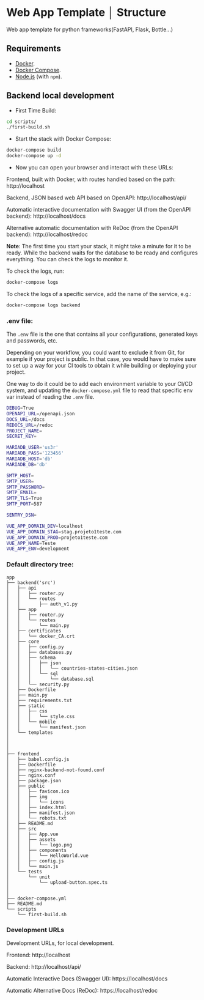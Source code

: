# Web App Template │ Structure
Web app template for python frameworks(FastAPI, Flask, Bottle...)

## Requirements
* [Docker](https://www.docker.com/).
* [Docker Compose](https://docs.docker.com/compose/install/).
* [Node.js](https://nodejs.org/en/) (with `npm`).

## Backend local development


* First Time Build:
```bash
cd scripts/
./first-build.sh
```

* Start the stack with Docker Compose:

```bash
docker-compose build
docker-compose up -d
```

* Now you can open your browser and interact with these URLs:

Frontend, built with Docker, with routes handled based on the path: http://localhost

Backend, JSON based web API based on OpenAPI: http://localhost/api/

Automatic interactive documentation with Swagger UI (from the OpenAPI backend): http://localhost/docs

Alternative automatic documentation with ReDoc (from the OpenAPI backend): http://localhost/redoc

**Note**: The first time you start your stack, it might take a minute for it to be ready. While the backend waits for the database to be ready and configures everything. You can check the logs to monitor it.

To check the logs, run:

```bash
docker-compose logs
```

To check the logs of a specific service, add the name of the service, e.g.:

```bash
docker-compose logs backend
```

### .env file:

The `.env` file is the one that contains all your configurations, generated keys and passwords, etc.

Depending on your workflow, you could want to exclude it from Git, for example if your project is public. In that case, you would have to make sure to set up a way for your CI tools to obtain it while building or deploying your project.

One way to do it could be to add each environment variable to your CI/CD system, and updating the `docker-compose.yml` file to read that specific env var instead of reading the `.env` file.

```sh
DEBUG=True
OPENAPI_URL=/openapi.json
DOCS_URL=/docs
REDOCS_URL=/redoc
PROJECT_NAME=
SECRET_KEY=

MARIADB_USER='us3r'
MARIADB_PASS='123456'
MARIADB_HOST='db'
MARIADB_DB='db'

SMTP_HOST=
SMTP_USER=
SMTP_PASSWORD=
SMTP_EMAIL=
SMTP_TLS=True
SMTP_PORT=587

SENTRY_DSN=

VUE_APP_DOMAIN_DEV=localhost
VUE_APP_DOMAIN_STAG=stag.projeto1teste.com
VUE_APP_DOMAIN_PROD=projeto1teste.com
VUE_APP_NAME=Teste
VUE_APP_ENV=development

```

### Default directory tree:
```
app
├── backend('src')
│   ├── api
│   │   ├── router.py
│   │   └── routes
│   │       ├── auth_v1.py
│   ├── app
│   │   ├── router.py
│   │   └── routes
│   │       └── main.py
│   ├── certificates
│   │   └── docker_CA.crt
│   ├── core
│   │   ├── config.py
│   │   ├── databases.py
│   │   ├── schema
│   │   │   ├── json
│   │   │   │   └── countries-states-cities.json
│   │   │   └── sql
│   │   │       └── database.sql
│   │   └── security.py
│   ├── Dockerfile
│   ├── main.py
│   ├── requirements.txt
│   ├── static
│   │   ├── css
│   │   │   └── style.css
│   │   └── mobile
│   │       └── manifest.json
│   └── templates
│
│
│
├── frontend
│   ├── babel.config.js
│   ├── Dockerfile
│   ├── nginx-backend-not-found.conf
│   ├── nginx.conf
│   ├── package.json
│   ├── public
│   │   ├── favicon.ico
│   │   ├── img
│   │   │   └── icons
│   │   ├── index.html
│   │   ├── manifest.json
│   │   └── robots.txt
│   ├── README.md
│   ├── src
│   │   ├── App.vue
│   │   ├── assets
│   │   │   └── logo.png
│   │   ├── components
│   │   │   └── HelloWorld.vue
│   │   ├── config.js
│   │   └── main.js
│   └── tests
│       └── unit
│           └── upload-button.spec.ts
│
│
├── docker-compose.yml
├── README.md
└── scripts
    └── first-build.sh
```

### Development URLs

Development URLs, for local development.

Frontend: http://localhost

Backend: http://localhost/api/

Automatic Interactive Docs (Swagger UI): https://localhost/docs

Automatic Alternative Docs (ReDoc): https://localhost/redoc

